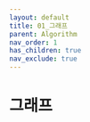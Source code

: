 ```yaml
---
layout: default
title: 01_그래프
parent: Algorithm
nav_order: 1
has_children: true
nav_exclude: true
---
```


# 그래프
